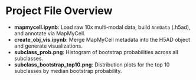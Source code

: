 # Project File Overview

* **mapmycell.ipynb**: Load raw 10x multi‑modal data, build `AnnData` (.h5ad), and annotate via MapMyCell.
* **create\_obj\_vis.ipynb**: Merge MapMyCell metadata into the H5AD object and generate visualizations.
* **subclass\_prob.png**: Histogram of bootstrap probabilities across all subclasses.
* **subclass\_bootstrap\_top10.png**: Distribution plots for the top 10 subclasses by median bootstrap probability.
